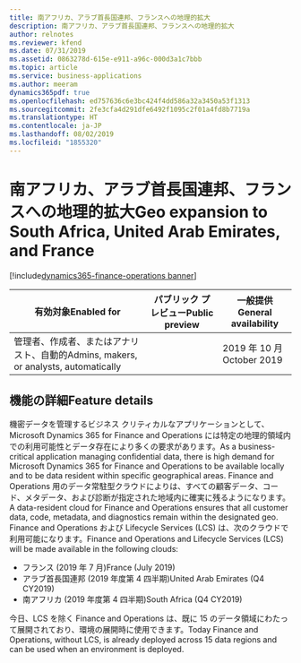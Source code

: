 ```yaml
---
title: 南アフリカ、アラブ首長国連邦、フランスへの地理的拡大
description: 南アフリカ、アラブ首長国連邦、フランスへの地理的拡大
author: relnotes
ms.reviewer: kfend
ms.date: 07/31/2019
ms.assetid: 0863278d-615e-e911-a96c-000d3a1c7bbb
ms.topic: article
ms.service: business-applications
ms.author: meeram
dynamics365pdf: true
ms.openlocfilehash: ed757636c6e3bc424f4dd586a32a3450a53f1313
ms.sourcegitcommit: 2fe3cfa4d291dfe6492f1095c2f01a4fd8b7719a
ms.translationtype: HT
ms.contentlocale: ja-JP
ms.lasthandoff: 08/02/2019
ms.locfileid: "1855320"
---
```

# <a name="geo-expansion-to-south-africa-united-arab-emirates-and-france"></a><span data-ttu-id="c6a00-103">南アフリカ、アラブ首長国連邦、フランスへの地理的拡大</span><span class="sxs-lookup"><span data-stu-id="c6a00-103">Geo expansion to South Africa, United Arab Emirates, and France</span></span>
[!include[dynamics365-finance-operations banner](../includes/dynamics365-finance-operations.md)]

| <span data-ttu-id="c6a00-104">有効対象</span><span class="sxs-lookup"><span data-stu-id="c6a00-104">Enabled for</span></span>    |  <span data-ttu-id="c6a00-105">パブリック プレビュー</span><span class="sxs-lookup"><span data-stu-id="c6a00-105">Public preview</span></span> | <span data-ttu-id="c6a00-106">一般提供</span><span class="sxs-lookup"><span data-stu-id="c6a00-106">General availability</span></span> | 
| ---------- | ---------- |---------- |
|<span data-ttu-id="c6a00-107">管理者、作成者、またはアナリスト、自動的</span><span class="sxs-lookup"><span data-stu-id="c6a00-107">Admins, makers, or analysts, automatically</span></span>|| <span data-ttu-id="c6a00-108">2019 年 10 月</span><span class="sxs-lookup"><span data-stu-id="c6a00-108">October 2019</span></span>|






## <a name="feature-details"></a><span data-ttu-id="c6a00-109">機能の詳細</span><span class="sxs-lookup"><span data-stu-id="c6a00-109">Feature details</span></span>
<!--feature detail start -->
<span data-ttu-id="c6a00-110">機密データを管理するビジネス クリティカルなアプリケーションとして、Microsoft Dynamics 365 for Finance and Operations には特定の地理的領域内での利用可能性とデータ存在により多くの要求があります。</span><span class="sxs-lookup"><span data-stu-id="c6a00-110">As a business-critical application managing confidential data, there is high demand for Microsoft Dynamics 365 for Finance and Operations to be available locally and to be data resident within specific geographical areas.</span></span> <span data-ttu-id="c6a00-111">Finance and Operations 用のデータ常駐型クラウドによりは、すべての顧客データ、コード、メタデータ、および診断が指定された地域内に確実に残るようになります。</span><span class="sxs-lookup"><span data-stu-id="c6a00-111">A data-resident cloud for Finance and Operations ensures that all customer data, code, metadata, and diagnostics remain within the designated geo.</span></span> <span data-ttu-id="c6a00-112">Finance and Operations および Lifecycle Services (LCS) は、次のクラウドで利用可能になります。</span><span class="sxs-lookup"><span data-stu-id="c6a00-112">Finance and Operations and Lifecycle Services (LCS) will be made available in the following clouds:</span></span> 

- <span data-ttu-id="c6a00-113">フランス (2019 年 7 月)</span><span class="sxs-lookup"><span data-stu-id="c6a00-113">France (July 2019)</span></span>
- <span data-ttu-id="c6a00-114">アラブ首長国連邦 (2019 年度第 4 四半期)</span><span class="sxs-lookup"><span data-stu-id="c6a00-114">United Arab Emirates (Q4 CY2019)</span></span>
- <span data-ttu-id="c6a00-115">南アフリカ (2019 年度第 4 四半期)</span><span class="sxs-lookup"><span data-stu-id="c6a00-115">South Africa (Q4 CY2019)</span></span>

<span data-ttu-id="c6a00-116">今日、LCS を除く Finance and Operations は、既に 15 のデータ領域にわたって展開されており、環境の展開時に使用できます。</span><span class="sxs-lookup"><span data-stu-id="c6a00-116">Today Finance and Operations, without LCS, is already deployed across 15 data regions and can be used when an environment is deployed.</span></span>
<!--feature detail end -->











